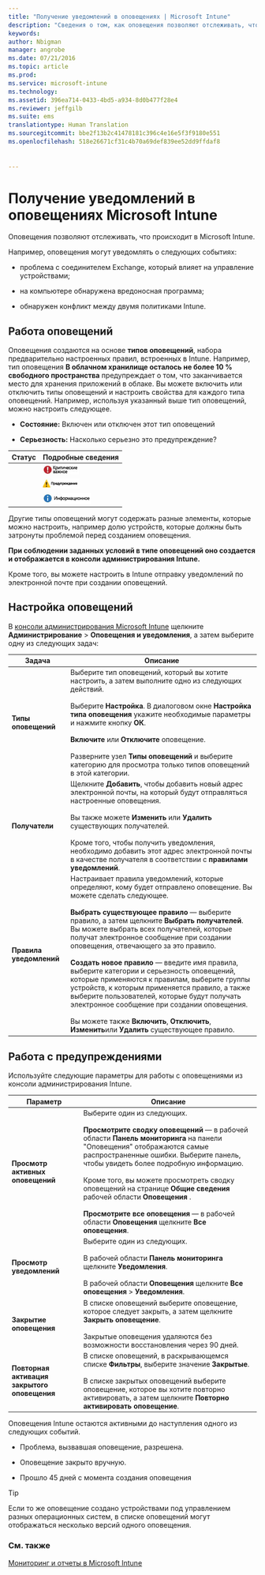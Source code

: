 ```yaml
---
title: "Получение уведомлений в оповещениях | Microsoft Intune"
description: "Сведения о том, как оповещения позволяют отслеживать, что происходит в Microsoft Intune."
keywords: 
author: Nbigman
manager: angrobe
ms.date: 07/21/2016
ms.topic: article
ms.prod: 
ms.service: microsoft-intune
ms.technology: 
ms.assetid: 396ea714-0433-4bd5-a934-8d0b477f28e4
ms.reviewer: jeffgilb
ms.suite: ems
translationtype: Human Translation
ms.sourcegitcommit: bbe2f13b2c41478181c396c4e16e5f3f9180e551
ms.openlocfilehash: 518e26671cf31c4b70a69def839ee52dd9ffdaf8


---
```


# Получение уведомлений в оповещениях Microsoft Intune
Оповещения позволяют отслеживать, что происходит в Microsoft Intune.

Например, оповещения могут уведомлять о следующих событиях:

-   проблема с соединителем Exchange, который влияет на управление устройствами;

-   на компьютере обнаружена вредоносная программа;

-   обнаружен конфликт между двумя политиками Intune.


## Работа оповещений
Оповещения создаются на основе **типов оповещений**, набора предварительно настроенных правил, встроенных в Intune. Например, тип оповещения **В облачном хранилище осталось не более 10 % свободного пространства** предупреждает о том, что заканчивается место для хранения приложений в облаке. Вы можете включить или отключить типы оповещений и настроить свойства для каждого типа оповещений. Например, используя указанный выше тип оповещений, можно настроить следующее.

-   **Состояние:** Включен или отключен этот тип оповещений

-   **Серьезность:** Насколько серьезно это предупреждение?


|Статус|Подробные сведения|
|--------|-------|
    |![Критическое оповещение](../media/Critical-Alert.jpg)|Указывает на серьезную проблему, которую нужно исследовать как можно быстрее, например при обнаружении вредоносной программы на компьютере.|
    |![Оповещение с предупреждением](../media/Warning-Alert.jpg)|Указывает на проблему, которая не является серьезной в настоящее время, но может стать серьезной, если вы не обратите на нее внимание, например обновления системы безопасности, ожидающие установки.|
    |![Информационное оповещение](../media/Informational-Alert.jpg)|Указывает сведения, которые не являются критическими для операций, например доступность новой версии соединителя Exchange.|

Другие типы оповещений могут содержать разные элементы, которые можно настроить, например долю устройств, которые должны быть затронуты проблемой перед созданием оповещения.

**При соблюдении заданных условий в типе оповещений оно создается и отображается в консоли администрирования Intune.**

Кроме того, вы можете настроить в Intune отправку уведомлений по электронной почте при создании оповещений.

## Настройка оповещений
В [консоли администрирования Microsoft Intune](https://manage.microsoft.com) щелкните **Администрирование** &gt; **Оповещения и уведомления**, а затем выберите одну из следующих задач:

|Задача|Описание|
|--------|---------------|
|**Типы оповещений**|Выберите тип оповещений, который вы хотите настроить, а затем выполните одно из следующих действий.<br /><br />Выберите **Настройка**. В диалоговом окне **Настройка типа оповещения** укажите необходимые параметры и нажмите кнопку **ОК**.<br /><br />**Включите** или **Отключите** оповещение.<br /><br />Разверните узел **Типы оповещений** и выберите категорию для просмотра только типов оповещений в этой категории.|
|**Получатели**|Щелкните **Добавить**, чтобы добавить новый адрес электронной почты, на который будут отправляться настроенные оповещения.<br /><br />Вы также можете **Изменить** или **Удалить** существующих получателей.<br /><br />Кроме того, чтобы получить уведомления, необходимо добавить этот адрес электронной почты в качестве получателя в соответствии с **правилами уведомлений**.|
|**Правила уведомлений**|Настраивает правила уведомлений, которые определяют, кому будет отправлено оповещение. Вы можете сделать следующее.<br /><br />**Выбрать существующее правило** — выберите правило, а затем щелкните **Выбрать получателей**. Вы можете выбрать всех получателей, которые получат электронное сообщение при создании оповещения, отвечающего за это правило.<br /><br />**Создать новое правило** — введите имя правила, выберите категории и серьезность оповещений, которые применяются к правилам, выберите группы устройств, к которым применяется правило, а также выберите пользователей, которые будут получать электронное сообщение при создании оповещения.<br /><br />Вы можете также **Включить**, **Отключить**, **Изменить**или **Удалить** существующее правило.|

## Работа с предупреждениями
Используйте следующие параметры для работы с оповещениями из консоли администрирования Intune.

|Параметр|Описание|
|----------|---------------|
|**Просмотр активных оповещений**|Выберите один из следующих.<br /><br />**Просмотрите сводку оповещений** — в рабочей области **Панель мониторинга** на панели "Оповещения" отображаются самые распространенные ошибки. Выберите панель, чтобы увидеть более подробную информацию.<br /><br />Кроме того, вы можете просмотреть сводку оповещений на странице **Общие сведения** рабочей области **Оповещения** .<br /><br />**Просмотрите все оповещения** — в рабочей области **Оповещения** щелкните **Все оповещения**.|
|**Просмотр уведомлений**|Выберите один из следующих.<br /><br />В рабочей области **Панель мониторинга** щелкните **Уведомления**.<br /><br />В рабочей области **Оповещения** щелкните **Все оповещения** &gt; **Уведомления**.|
|**Закрытие оповещения**|В списке оповещений выберите оповещение, которое следует закрыть, а затем щелкните **Закрыть оповещение**.<br /><br />Закрытые оповещения удаляются без возможности восстановления через 90 дней.|
|**Повторная активация закрытого оповещения**|В списке оповещений, в раскрывающемся списке **Фильтры**, выберите значение **Закрытые**.<br /><br />В списке закрытых оповещений выберите оповещение, которое вы хотите повторно активировать, а затем щелкните **Повторно активировать оповещение**.|
Оповещения Intune остаются активными до наступления одного из следующих событий.

-   Проблема, вызвавшая оповещение, разрешена.

-   Оповещение закрыто вручную.

-   Прошло 45 дней с момента создания оповещения

> [!TIP]
> Если то же оповещение создано устройствами под управлением разных операционных систем, в списке оповещений могут отображаться несколько версий одного оповещения.

### См. также
[Мониторинг и отчеты в Microsoft Intune](monitoring-and-reports-with-microsoft-intune.md)



<!--HONumber=Aug16_HO3-->


